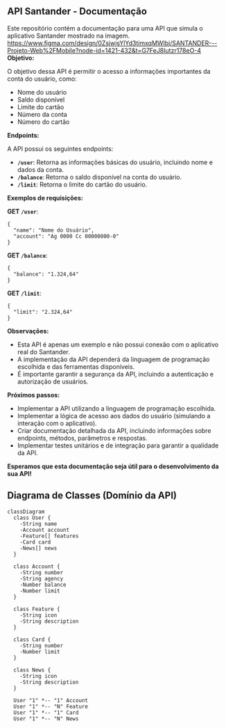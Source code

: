 ## API Santander - Documentação

Este repositório contém a documentação para uma API que simula o aplicativo Santander mostrado na imagem.
https://www.figma.com/design/0ZsjwjsYlYd3timxqMWlbj/SANTANDER---Projeto-Web%2FMobile?node-id=1421-432&t=G7FeJ8Iutzr178eO-4
**Objetivo:**

O objetivo dessa API é permitir o acesso a informações importantes da conta do usuário, como:

- Nome do usuário
- Saldo disponível
- Limite do cartão
- Número da conta
- Número do cartão

**Endpoints:**

A API possui os seguintes endpoints:

- **`/user`**: Retorna as informações básicas do usuário, incluindo nome e dados da conta.
- **`/balance`**: Retorna o saldo disponível na conta do usuário.
- **`/limit`**: Retorna o limite do cartão do usuário.

**Exemplos de requisições:**

**GET `/user`**:

```
{
  "name": "Nome do Usuário",
  "account": "Ag 0000 Cc 00000000-0"
}
```

**GET `/balance`**:

```
{
  "balance": "1.324,64"
}
```

**GET `/limit`**:

```
{
  "limit": "2.324,64"
}
```

**Observações:**

- Esta API é apenas um exemplo e não possui conexão com o aplicativo real do Santander.
- A implementação da API dependerá da linguagem de programação escolhida e das ferramentas disponíveis.
- É importante garantir a segurança da API, incluindo a autenticação e autorização de usuários.

**Próximos passos:**

- Implementar a API utilizando a linguagem de programação escolhida.
- Implementar a lógica de acesso aos dados do usuário (simulando a interação com o aplicativo).
- Criar documentação detalhada da API, incluindo informações sobre endpoints, métodos, parâmetros e respostas.
- Implementar testes unitários e de integração para garantir a qualidade da API.

**Esperamos que esta documentação seja útil para o desenvolvimento da sua API!**


## Diagrama de Classes (Domínio da API)

```mermaid
classDiagram
  class User {
    -String name
    -Account account
    -Feature[] features
    -Card card
    -News[] news
  }

  class Account {
    -String number
    -String agency
    -Number balance
    -Number limit
  }

  class Feature {
    -String icon
    -String description
  }

  class Card {
    -String number
    -Number limit
  }

  class News {
    -String icon
    -String description
  }

  User "1" *-- "1" Account
  User "1" *-- "N" Feature
  User "1" *-- "1" Card
  User "1" *-- "N" News
```
